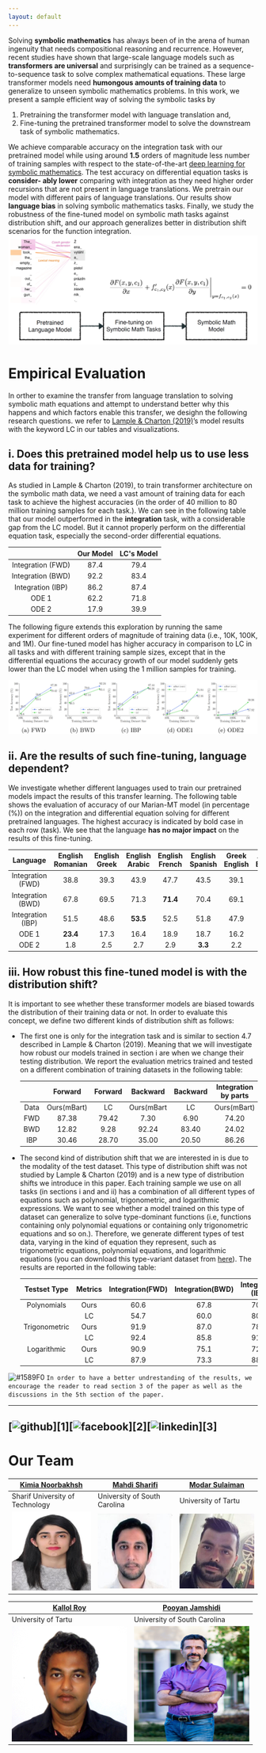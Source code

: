 ```yaml
---
layout: default
---
```


Solving **symbolic mathematics** has always been of in the arena of human
ingenuity that needs compositional reasoning and recurrence. However, recent studies have shown that large-scale language models such as **transformers are universal** and surprisingly can be trained as a sequence-to-sequence
task to solve complex mathematical equations. These large transformer
models need **humongous amounts of training data** to generalize to unseen
symbolic mathematics problems. In this work, we present a sample efficient way of solving the symbolic tasks by 
1. Pretraining the transformer
model with language translation and, 
2. Fine-tuning the pretrained transformer model to solve the downstream task of symbolic mathematics. 

We achieve comparable accuracy on the integration task with our pretrained
model while using around **1.5** orders of magnitude less number of training samples with respect to the state-of-the-art [deep learning for symbolic
mathematics](https://arxiv.org/abs/1912.01412). The test accuracy on differential equation tasks is **consider-
ably lower** comparing with integration as they need higher order recursions
that are not present in language translations. We pretrain our model with
different pairs of language translations. Our results show **language bias**
in solving symbolic mathematics tasks. Finally, we study the robustness
of the fine-tuned model on symbolic math tasks against distribution shift,
and our approach generalizes better in distribution shift scenarios for the
function integration.
![Octocat](assets/SymMath.png)

# Empirical Evaluation
In orther to examine the transfer from language translation to solving
symbolic math equations and attempt to understand better why this happens and which factors enable this transfer, we desighn the following research questions. we refer to [Lample & Charton (2019)](https://arxiv.org/abs/1912.01412)’s model results with the keyword LC in our tables and visualizations.
## i. **Does this pretrained model help us to use less data for training?**
As studied in Lample & Charton (2019), to train transformer architecture on the symbolic
math data, we need a vast amount of training data for each task to achieve the highest
accuracies (in the order of 40 million to 80 million training samples for each task.).  We can see in the following table that our model outperformed
in the **integration** task, with a considerable gap from the LC model. But it cannot properly
perform on the differential equation task, especially the second-order differential equations. 

|                   | Our Model | LC's Model |
|:-----------------:|:---------:|:----------:|
| Integration (FWD) | 87.4    | 79.4     |
| Integration (BWD) | 92.2    | 83.4    |
| Integration (IBP) | 86.2    | 87.4     |
| ODE 1           | 62.2    | 71.8     |
| ODE 2           | 17.9    | 39.9     |

The following figure extends this exploration by running the same experiment for different orders of magnitude
of training data (i.e., 10K, 100K, and 1M).  Our fine-tuned model has higher
accuracy in comparison to LC in all tasks and with different training sample sizes, except
that in the differential equations the accuracy growth of our model suddenly gets lower than
the LC model when using the 1 million samples for training.

![Octocat](assets/acc.png)

## ii. **Are the results of such fine-tuning, language dependent?**
We investigate whether different languages used to train our pretrained models impact the
results of this transfer learning. The following table shows the evaluation of accuracy of our Marian-MT model (in percentage (%)) on the integration and differential equation solving for different pretrained languages. The highest
accuracy is indicated by bold case in each row (task). We see that the language **has no
major impact** on the results of this fine-tuning.

| Language          | English  Romanian | English  Greek | English  Arabic | English  French | English  Spanish | Greek  English | Arabic  English | French  English | Spanish  English |
|:-----------------:|:------------------:|:---------------:|:----------------:|:----------------:|:-----------------:|:---------------:|:----------------:|:----------------:|:-----------------:|
| Integration (FWD) | 38.8             | 39.3          | 43.9           | 47.7           | 43.5            | 39.1          | 43.3           | **50.5**      | 40.4            |
| Integration (BWD) | 67.8             | 69.5          | 71.3           | **71.4**      | 70.4            | 69.1          | 69.3           | 71.2           | 69.9            |
| Integration (IBP) | 51.5             | 48.6          | **53.5**      | 52.5           | 51.8            | 47.9          | 50.7           | 52.7           | 51.7            |
| ODE 1           | **23.4**        | 17.3          | 16.4           | 18.9           | 18.7            | 16.2          | 22.5           | 19.7           | 20.2            |
| ODE 2           | 1.8              | 2.5           | 2.7            | 2.9            | **3.3**        | 2.2           | 2.3            | 2.3            | 2.0             |

## iii. **How robust this fine-tuned model is with the distribution shift?**
It is important to see whether these transformer
models are biased towards the distribution of their training data or not. In order to evaluate
this concept, we define two different kinds of distribution shift as follows:
- The first one is only for the integration task and is similar to section 4.7 described
in Lample & Charton (2019). Meaning that we will investigate how robust our
models trained in section i are when we change their testing distribution. We report the
evaluation metrics trained and tested on a different combination of training datasets
in the following table:

    |  | Forward | Forward | Backward | Backward | Integration by parts | Integration by parts |
    |:---:|:---:|:---:|:---:|:---:|:---:|:---:|
    | Data | Ours(mBart) | LC | Ours(mBart | LC | Ours(mBart) | LC |
    | FWD | 87.38 | 79.42 | 7.30 | 6.90 | 74.20 | 74.10 |
    | BWD | 12.82 | 9.28 | 92.24 | 83.40 | 24.02 | 17.60 |
    | IBP | 30.46 | 28.70 | 35.00 | 20.50 | 86.26 | 87.44 |

- The second kind of distribution shift that we are interested in is due to the modality
of the test dataset. This type of distribution shift was not studied by Lample &
Charton (2019) and is a new type of distribution shifts we introduce in this paper.
Each training sample we use on all tasks (in sections i and and ii) has a combination of all different types of equations such as polynomial, trigonometric, and logarithmic expressions. We want to see whether a model trained on this type of
dataset can generalize to solve type-dominant functions (i.e, functions containing
only polynomial equations or containing only trigonometric equations and so on.).
Therefore, we generate different types of test data, varying in the kind of equation
they represent, such as trigonometric equations, polynomial equations, and logarithmic equations (you can download this type-variant dataset from [here](https://zenodo.org/record/5546440/files/distribution_test.zip?download=1)). The results are reported in the following table:

    | Testset Type | Metrics | Integration(FWD) | Integration(BWD) | Integration (IBP) | ODE 1 | ODE 2 |
    |:---:|:---:|:---:|:---:|:---:|:---:|:---:|
    | Polynomials | Ours | 60.6 | 67.8 | 70.7 | 39.1 | 8.9 |
    |  | LC | 54.7 | 60.0 | 80.1 | 60.6 | 57.9 |
    | Trigonometric | Ours | 91.9 | 87.0 | 78.9 | 48.3 | 10.6 |
    |  | LC | 92.4 | 85.8 | 91.8 | 74.4 | 60.6 |
    | Logarithmic | Ours | 90.9 | 75.1 | 72.4 | 35.9 | 6.8 |
    |  | LC | 87.9 | 73.3 | 88.0 | 75.6 | 72.0 |

![#1589F0](https://via.placeholder.com/15/1589F0/000000?text=+) `In order to have a better undrestanding of the results, we encourage the reader to read section 3 of the paper as well as the discussions in the 5th section of the paper.`

---
[![github](https://cloud.githubusercontent.com/assets/17016297/18839843/0e06a67a-83d2-11e6-993a-b35a182500e0.png)][1][![facebook](https://cloud.githubusercontent.com/assets/17016297/18839836/0a06deb4-83d2-11e6-8078-1d0974af0f63.png)][2][![linkedin](https://cloud.githubusercontent.com/assets/17016297/18839848/0fc7e74e-83d2-11e6-8c6a-277fc9d6e067.png)][3]
---
# Our Team 

[Kimia Noorbakhsh](mailto:kimianoorbakhsh@gmail.com)  | [Mahdi Sharifi](mailto:msharifi@email.sc.edu)  | [Modar Sulaiman](mailto:modar.sulaiman@ut.ee)  
--- | --- | ---
Sharif University of Technology | University of South Carolina | University of Tartu 
![](assets/kimia.jpg) | ![](assets/mahdi.png) | ![](assets/modar.png) 

[Kallol Roy](mailto:kallol.roy@ut.ee)  | [Pooyan Jamshidi](mailto:pjamshid@cse.sc.edu)  
--- | ---
University of Tartu | University of South Carolina 
![](assets/kallol.png) | ![](assets/pooyan.png) 

